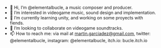 - 👋 Hi, I’m @elementalbucle, a music composer and producer.
- 👀 I’m interested in videogame music, sound design and implementation.
- 🌱 I’m currently learning unity, and working on some proyects with fiends.
- 💞️ I’m looking to collaborate on videogame soundtracks.
- 📫 How to reach me: via mail at martin.garciadez@gmail.com, twitter: @elementalbucle, instagram: @elementalbucle, itch.io: bucle.itch.io

<!---
elementalbucle/elementalbucle is a ✨ special ✨ repository because its `README.md` (this file) appears on your GitHub profile.
You can click the Preview link to take a look at your changes.
--->

